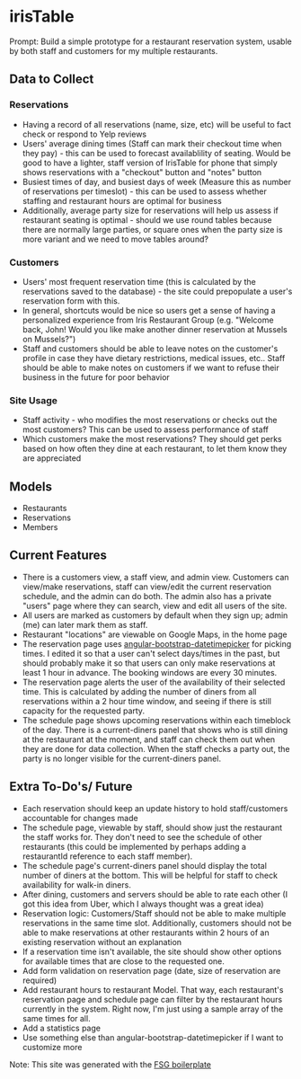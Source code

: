 # irisTable #

Prompt: Build a simple prototype for a restaurant reservation system, usable by both staff and customers for my multiple restaurants.

## Data to Collect ##

### Reservations ###
* Having a record of all reservations (name, size, etc) will be useful to fact check or respond to Yelp reviews
* Users' average dining times (Staff can mark their checkout time when they pay) - this can be used to forecast availablility of seating.  Would be good to have a lighter, staff version of IrisTable for phone that simply shows reservations with a "checkout" button and "notes" button
* Busiest times of day, and busiest days of week (Measure this as number of reservations per timeslot) - this can be used to assess whether staffing and restaurant hours are optimal for business
* Additionally, average party size for reservations will help us assess if restaurant seating is optimal - should we use round tables because there are normally large parties, or square ones when the party size is more variant and we need to move tables around?

### Customers ###
* Users' most frequent reservation time (this is calculated by the reservations saved to the database) - the site could prepopulate a user's reservation form with this. 
* In general, shortcuts would be nice so users get a sense of having a personalized experience from Iris Restaurant Group (e.g. "Welcome back, John! Would you like make another dinner reservation at Mussels on Mussels?")
* Staff and customers should be able to leave notes on the customer's profile in case they have dietary restrictions, medical issues, etc.. Staff should be able to make notes on customers if we want to refuse their business in the future for poor behavior

### Site Usage ###
* Staff activity - who modifies the most reservations or checks out the most customers? This can be used to assess performance of staff
* Which customers make the most reservations? They should get perks based on how often they dine at each restaurant, to let them know they are appreciated

## Models ##
* Restaurants
* Reservations
* Members

## Current Features ##
* There is a customers view, a staff view, and admin view. Customers can view/make reservations, staff can view/edit the current reservation schedule, and the admin can do both. The admin also has a private "users" page where they can search, view and edit all users of the site.
* All users are marked as customers by default when they sign up; admin (me) can later mark them as staff.
* Restaurant "locations" are viewable on Google Maps, in the home page
* The reservation page uses [angular-bootstrap-datetimepicker](https://github.com/dalelotts/angular-bootstrap-datetimepicker) for picking times. I edited it so that a user can't select days/times in the past, but should probably make it so that users can only make reservations at least 1 hour in advance. The booking windows are every 30 minutes.
* The reservation page alerts the user of the availability of their selected time. This is calculated by adding the number of diners from all reservations within a 2 hour time window, and seeing if there is still capacity for the requested party. 
* The schedule page shows upcoming reservations within each timeblock of the day. There is a current-diners panel that shows who is still dining at the restaurant at the moment, and staff can check them out when they are done for data collection. When the staff checks a party out, the party is no longer visible for the current-diners panel. 

## Extra To-Do's/ Future ##

* Each reservation should keep an update history to hold staff/customers accountable for changes made
* The schedule page, viewable by staff, should show just the restaurant the staff works for. They don't need to see the schedule of other restaurants (this could be implemented by perhaps adding a restaurantId reference to each staff member).
* The schedule page's current-diners panel should display the total number of diners at the bottom. This will be helpful for staff to check availability for walk-in diners.
* After dining, customers and servers should be able to rate each other (I got this idea from Uber, which I always thought was a great idea)
* Reservation logic: Customers/Staff should not be able to make multiple reservations in the same time slot. Additionally, customers should not be able to make reservations at other restaurants within 2 hours of an existing reservation without an explanation
* If a reservation time isn't available, the site should show other options for available times that are close to the requested one.
* Add form validation on reservation page (date, size of reservation are required)
* Add restaurant hours to restaurant Model. That way, each restaurant's reservation page and schedule page can filter by the restaurant hours currently in the system. Right now, I'm just using a sample array of the same times for all.
* Add a statistics page
* Use something else than angular-bootstrap-datetimepicker if I want to customize more

Note: This site was generated with the [FSG boilerplate](https://github.com/FullstackAcademy/fsg)
